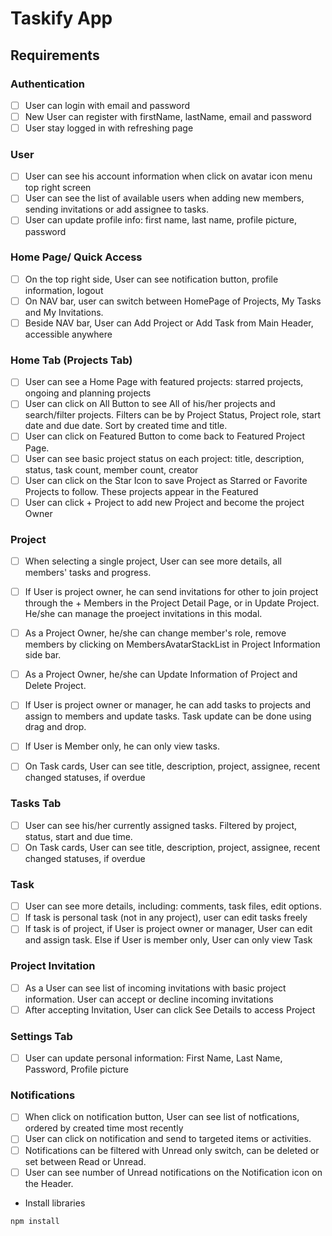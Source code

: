 # Taskify App

## Requirements

### Authentication

- [ ] User can login with email and password
- [ ] New User can register with firstName, lastName, email and password
- [ ] User stay logged in with refreshing page

### User

- [ ] User can see his account information when click on avatar icon menu top right screen
- [ ] User can see the list of available users when adding new members, sending invitations or add assignee to tasks.
- [ ] User can update profile info: first name, last name, profile picture, password

### Home Page/ Quick Access

- [ ] On the top right side, User can see notification button, profile information, logout
- [ ] On NAV bar, user can switch between HomePage of Projects, My Tasks and My Invitations.
- [ ] Beside NAV bar, User can Add Project or Add Task from Main Header, accessible anywhere

### Home Tab (Projects Tab)

- [ ] User can see a Home Page with featured projects: starred projects, ongoing and planning projects
- [ ] User can click on All Button to see All of his/her projects and search/filter projects. Filters can be by Project Status, Project role, start date and due date. Sort by created time and title.
- [ ] User can click on Featured Button to come back to Featured Project Page.
- [ ] User can see basic project status on each project: title, description, status, task count, member count, creator
- [ ] User can click on the Star Icon to save Project as Starred or Favorite Projects to follow. These projects appear in the Featured
- [ ] User can click + Project to add new Project and become the project Owner

### Project

- [ ] When selecting a single project, User can see more details, all members' tasks and progress.
- [ ] If User is project owner, he can send invitations for other to join project through the + Members in the Project Detail Page, or in Update Project. He/she can manage the proeject invitations in this modal.
- [ ] As a Project Owner, he/she can change member's role, remove members by clicking on MembersAvatarStackList in Project Information side bar.
- [ ] As a Project Owner, he/she can Update Information of Project and Delete Project.

- [ ] If User is project owner or manager, he can add tasks to projects and assign to members and update tasks. Task update can be done using drag and drop.
- [ ] If User is Member only, he can only view tasks.
- [ ] On Task cards, User can see title, description, project, assignee, recent changed statuses, if overdue

### Tasks Tab

- [ ] User can see his/her currently assigned tasks. Filtered by project, status, start and due time.
- [ ] On Task cards, User can see title, description, project, assignee, recent changed statuses, if overdue

### Task

- [ ] User can see more details, including: comments, task files, edit options.
- [ ] If task is personal task (not in any project), user can edit tasks freely
- [ ] If task is of project, if User is project owner or manager, User can edit and assign task. Else if User is member only, User can only view Task

### Project Invitation

- [ ] As a User can see list of incoming invitations with basic project information. User can accept or decline incoming invitations
- [ ] After accepting Invitation, User can click See Details to access Project

### Settings Tab

- [ ] User can update personal information: First Name, Last Name, Password, Profile picture

### Notifications

- [ ] When click on notification button, User can see list of notfications, ordered by created time most recently
- [ ] User can click on notification and send to targeted items or activities.
- [ ] Notifications can be filtered with Unread only switch, can be deleted or set between Read or Unread.
- [ ] User can see number of Unread notifications on the Notification icon on the Header.

- Install libraries

```
npm install

```
